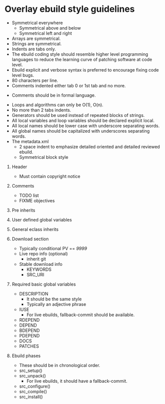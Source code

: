 # Overlay ebuild style guidelines

* Symmetrical everywhere
  - Symmetrical above and below
  - Symmetrical left and right
* Arrays are symmetrical.
* Strings are symmetrical.
* Indents are tabs only.
* The ebuild coding style should resemble higher level programming languages to reduce the learning curve of patching software at code level.
* Ebuild explicit and verbose syntax is preferred to encourage fixing code level bugs.
* 80 characters per line.
* Comments indented either tab 0 or 1st tab and no more.
- Comments should be in formal language.
* Loops and algorithms can only be O(1), O(n).
* No more than 2 tabs indents.
* Generators should be used instead of repeated blocks of strings.
* All local variables and loop variables should be declared explicit local.
* All local names should be lower case with underscore separating words.
* All global names should be capitalized with underscores separating words.
* The metadata.xml
  - 2 space indent to emphasize detailed oriented and detailed reviewed ebuild.
  - Symmetrical block style

1. Header
   - Must contain copyright notice

2. Comments
   - TODO list
   - FIXME objectives

4. Pre inherits

3. User defined global variables

4. General eclass inherits

5. Download section
   - Typically conditional PV == *9999*
   - Live repo info (optional)
     - inherit git
   - Stable download info
     - KEYWORDS
     - SRC_URI

6. Required basic global variables
   - DESCRIPTION
     - It should be the same style
     - Typically an adjective phrase
   - IUSE
     - For live ebuilds, fallback-commit should be available.
   - RDEPEND
   - DEPEND
   - BDEPEND
   - PDEPEND
   - DOCS
   - PATCHES

7. Ebuild phases
   - These should be in chronological order.
   - src_setup()
   - src_unpack()
     - For live ebuilds, it should have a fallback-commit.
   - src_configure()
   - src_compile()
   - src_install()

